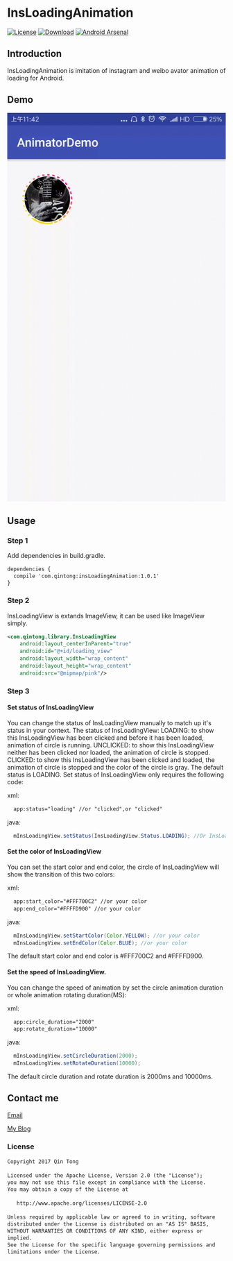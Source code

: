 # InsLoadingAnimation
[![License](https://img.shields.io/badge/license-Apache%202-green.svg)](https://www.apache.org/licenses/LICENSE-2.0)
[![Download](https://api.bintray.com/packages/qintong000/maven/insLoadingAnimation/images/download.svg)](https://bintray.com/qintong000/maven/insLoadingAnimation/_latestVersion)
[![Android Arsenal](https://img.shields.io/badge/Android%20Arsenal-InsLoadingAnimation-red.svg?style=flat)](https://android-arsenal.com/details/1/5789)

## Introduction
InsLoadingAnimation is imitation of instagram and weibo avator animation of loading for Android.

## Demo
![avi](screenshots/demo.gif)

## Usage

### Step 1

Add dependencies in build.gradle.

```
dependencies {
  compile 'com.qintong:insLoadingAnimation:1.0.1'
}
```

### Step 2

InsLoadingView is extands ImageView, it can be used like ImageView simply.

```xml
<com.qintong.library.InsLoadingView
    android:layout_centerInParent="true"
    android:id="@+id/loading_view"
    android:layout_width="wrap_content"
    android:layout_height="wrap_content"
    android:src="@mipmap/pink"/>
```

### Step 3

#### Set status of InsLoadingView
You can change the status of InsLoadingView manually to match up it's status in your context.
The status of InsLoadingView:
LOADING: to show this InsLoadingView has been clicked and before it has been loaded, animation of circle is running.
UNCLICKED: to show this InsLoadingView neither has been clicked nor loaded, the animation of circle is stopped.
CLICKED: to show this InsLoadingView has been clicked and loaded, the animation of circle is stopped and the color of the circle is gray.
The default status is LOADING.
Set status of InsLoadingView only requires the following code:

xml:
```xml
  app:status="loading" //or "clicked",or "clicked"
```

java:
```java
  mInsLoadingView.setStatus(InsLoadingView.Status.LOADING); //Or InsLoadingView.Status.CLICKED, InsLoadingView.Status.UNCLICKED
```

#### Set the color of InsLoadingView
You can set the start color and end color, the circle of InsLoadingView will show the transition of this two colors:

xml:
```xml
  app:start_color="#FFF700C2" //or your color
  app:end_color="#FFFFD900" //or your color
```

java:
```java
  mInsLoadingView.setStartColor(Color.YELLOW); //or your color
  mInsLoadingView.setEndColor(Color.BLUE); //or your color
```
The default start color and end color is #FFF700C2 and #FFFFD900.

#### Set the speed of InsLoadingView.

You can change the speed of animation by set the circle animation duration or whole animation rotating duration(MS):

xml:
```xml
  app:circle_duration="2000"
  app:rotate_duration="10000"
```

java:
```java
  mInsLoadingView.setCircleDuration(2000);
  mInsLoadingView.setRotateDuration(10000);
```
The default circle duration and rotate duration is 2000ms and 10000ms.

## Contact me

[Email](mailto:qintong5900@163.com)

[My Blog](http://www.jianshu.com/u/d2b8b611095d)

### License
```
Copyright 2017 Qin Tong

Licensed under the Apache License, Version 2.0 (the "License");
you may not use this file except in compliance with the License.
You may obtain a copy of the License at

   http://www.apache.org/licenses/LICENSE-2.0

Unless required by applicable law or agreed to in writing, software
distributed under the License is distributed on an "AS IS" BASIS,
WITHOUT WARRANTIES OR CONDITIONS OF ANY KIND, either express or implied.
See the License for the specific language governing permissions and
limitations under the License.
```
